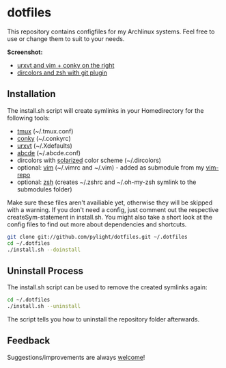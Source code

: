dotfiles 
========
This repository contains configfiles for my Archlinux systems. Feel free to use or change them to suit to your needs.

**Screenshot:**

* [urxvt and vim + conky on the right](http://i.imgur.com/HQFxL.jpg)
* [dircolors and zsh with git plugin](http://i.imgur.com/MiWsu.png)

Installation
-------------
The install.sh script will create symlinks in your Homedirectory for the following tools:

* [tmux](http://tmux.sourceforge.net/) (~/.tmux.conf)
* [conky](http://conky.sourceforge.net/) (~/.conkyrc)
* [urxvt](https://wiki.archlinux.de/title/Urxvt) (~/.Xdefaults)
* [abcde](http://andrews-corner.org/abcde.html) (~/.abcde.conf)
* dircolors with [solarized](http://ethanschoonover.com/solarized) color scheme (~/.dircolors)
* optional: [vim](http://www.vim.org/) (~/.vimrc and ~/.vim) - added as submodule from my [vim-repo](https://github.com/pylight/vimrc)
* optional: [zsh](http://www.zsh.org/) (creates ~/.zshrc and ~/.oh-my-zsh symlink to the submodules folder)

Make sure these files aren't availiable yet, otherwise they will be skipped with a warning. If you don't need a config, just comment out the respective createSym-statement in install.sh. You might also take a short look at the config files to find out more about dependencies and shortcuts. 

```bash
git clone git://github.com/pylight/dotfiles.git ~/.dotfiles
cd ~/.dotfiles
./install.sh --doinstall
```

Uninstall Process
------------------

The install.sh script can be used to remove the created symlinks again:

```bash
cd ~/.dotfiles
./install.sh --uninstall
```

The script tells you how to uninstall the repository folder afterwards.


Feedback
---------

Suggestions/improvements are always [welcome](https://github.com/pylight/dotfiles/issues)!
